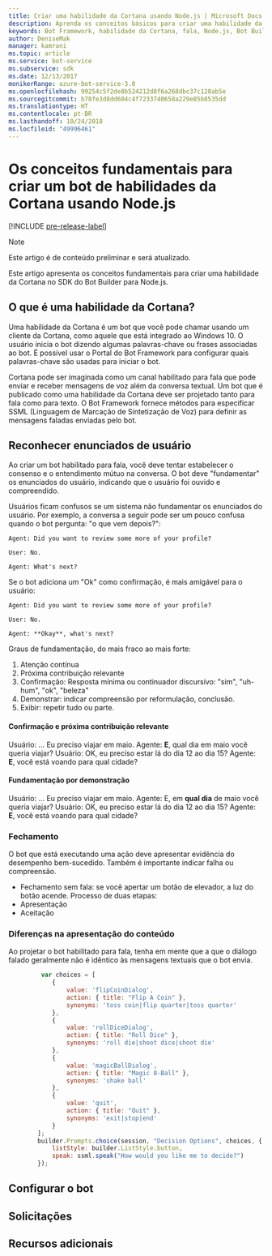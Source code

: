 ```yaml
---
title: Criar uma habilidade da Cortana usando Node.js | Microsoft Docs
description: Aprenda os conceitos básicos para criar uma habilidade da Cortana no SDK do Bot Builder para Node.js.
keywords: Bot Framework, habilidade da Cortana, fala, Node.js, Bot Builder, SDK, conceitos fundamentais, conceitos básicos
author: DeniseMak
manager: kamrani
ms.topic: article
ms.service: bot-service
ms.subservice: sdk
ms.date: 12/13/2017
monikerRange: azure-bot-service-3.0
ms.openlocfilehash: 99254c5f2de8b524212d8f6a268dbc37c128ab5e
ms.sourcegitcommit: b78fe3d8dd604c4f7233740658a229e85b8535dd
ms.translationtype: HT
ms.contentlocale: pt-BR
ms.lasthandoff: 10/24/2018
ms.locfileid: "49996461"
---
```

# <a name="key-concepts-for-building-a-bot-for-cortana-skills-using-nodejs"></a>Os conceitos fundamentais para criar um bot de habilidades da Cortana usando Node.js
 
[!INCLUDE [pre-release-label](../includes/pre-release-label-v3.md)]

> [!NOTE]
> Este artigo é de conteúdo preliminar e será atualizado.

Este artigo apresenta os conceitos fundamentais para criar uma habilidade da Cortana no SDK do Bot Builder para Node.js. 

## <a name="what-is-a-cortana-skill"></a>O que é uma habilidade da Cortana?
Uma habilidade da Cortana é um bot que você pode chamar usando um cliente da Cortana, como aquele que está integrado ao Windows 10. O usuário inicia o bot dizendo algumas palavras-chave ou frases associadas ao bot. É possível usar o Portal do Bot Framework para configurar quais palavras-chave são usadas para iniciar o bot. 

Cortana pode ser imaginada como um canal habilitado para fala que pode enviar e receber mensagens de voz além da conversa textual. Um bot que é publicado como uma habilidade da Cortana deve ser projetado tanto para fala como para texto. O Bot Framework fornece métodos para especificar SSML (Linguagem de Marcação de Sintetização de Voz) para definir as mensagens faladas enviadas pelo bot.

## <a name="acknowledge-user-utterances"></a>Reconhecer enunciados de usuário 

<!-- Establishing conversational understanding -->
<!-- Placeholder: In this section, describe how you have to write your speech to sound natural -->


Ao criar um bot habilitado para fala, você deve tentar estabelecer o consenso e o entendimento mútuo na conversa. O bot deve "fundamentar" os enunciados do usuário, indicando que o usuário foi ouvido e compreendido.

Usuários ficam confusos se um sistema não fundamentar os enunciados do usuário. Por exemplo, a conversa a seguir pode ser um pouco confusa quando o bot pergunta: "o que vem depois?":

```
Agent: Did you want to review some more of your profile?

User: No.

Agent: What's next?
```

Se o bot adiciona um "Ok" como confirmação, é mais amigável para o usuário:

```
Agent: Did you want to review some more of your profile?

User: No.

Agent: **Okay**, what's next?
```


Graus de fundamentação, do mais fraco ao mais forte:
1. Atenção contínua
2. Próxima contribuição relevante
3. Confirmação: Resposta mínima ou continuador discursivo: "sim", "uh-hum", "ok", "beleza"
4. Demonstrar: indicar compreensão por reformulação, conclusão.
5. Exibir: repetir tudo ou parte.

#### <a name="acknowledgement-and-next-relevant-contribution"></a>Confirmação e próxima contribuição relevante
Usuário: ... Eu preciso viajar em maio.
Agente: **E**, qual dia em maio você queria viajar?
Usuário: OK, eu preciso estar lá do dia 12 ao dia 15?
Agente: **E**, você está voando para qual cidade?

#### <a name="grounding-by-demonstration"></a>Fundamentação por demonstração
Usuário: ... Eu preciso viajar em maio.
Agente: E, em **qual dia** de maio você queria viajar?
Usuário: OK, eu preciso estar lá do dia 12 ao dia 15?
Agente: **E**, você está voando para qual cidade?


### <a name="closure"></a>Fechamento

O bot que está executando uma ação deve apresentar evidência do desempenho bem-sucedido.
Também é importante indicar falha ou compreensão. 
* Fechamento sem fala: se você apertar um botão de elevador, a luz do botão acende.
Processo de duas etapas:
* Apresentação 
* Aceitação


### <a name="differences-in-content-presentation"></a>Diferenças na apresentação do conteúdo
Ao projetar o bot habilitado para fala, tenha em mente que a que o diálogo falado geralmente não é idêntico às mensagens textuais que o bot envia.
<!-- If there are differences in what the bot will say, in the text vs the speak fields of a prompt or in a waterfall, for example, discuss them here.

## Speech

You bot uses the **session.say** method to speak to the user. The speak method has three overloads:
* If you pass only one parameter to **session.say**, it can be a text parameter.
* If you pass two parameters to **session.say**, it can take text and SSML.
* If you pass three parameters, the third parameter takes an options structure that specifies all the options you can pass to build an **IMessage** object.

```javascript
var bot = new builder.UniversalBot(connector, function (session) {
    session.say("Hello... I'm a decision making bot.'.", 
        ssml.speak("Hello. I can help you answer all of life's tough questions."));
    session.replaceDialog('rootMenu');
});

```
## Speech in messages

The **IMessage** object provides a **speak** property for SSML. It can be used to play a .wav file.

The **inputHint** property helps indicate to Cortana whether your bot is expecting input. If you're using a built-in prompt, this value is automatically set to the default of **expectingInput**.

The **inputHint** property can take the following values: 
* **expectingInput**: Indicates that the bot is actively expecting a response from the user. Cortana listens for the user to speak into the microphone.
* **acceptingInput**: Indicates that the bot is passively ready for input but is not waiting on a response. Cortana accepts input from the user if the user holds down the microphone button.
* **ignoringInput**: Cortana is ignoring input. Your bot may send this hint if it is actively processing a request and will ignore input from users until the request is complete.

Prompts can take a `speak:` or `retrySpeak` option.

```javascript
        builder.Prompts.choice(session, "Decision Options", choices, {
            listStyle: builder.ListStyle.button,
            speak: ssml.speak("How would you like me to decide?")
        });
```

Prompts.number has *ordinal support*, meaning that you can say "the last", "the first", "the next-to-last" to choose an item in a list.




## Using synonyms

<!-- Axl Rose example -->     
```javascript   
         var choices = [
            { 
                value: 'flipCoinDialog',
                action: { title: "Flip A Coin" },
                synonyms: 'toss coin|flip quarter|toss quarter'
            },
            {
                value: 'rollDiceDialog',
                action: { title: "Roll Dice" },
                synonyms: 'roll die|shoot dice|shoot die'
            },
            {
                value: 'magicBallDialog',
                action: { title: "Magic 8-Ball" },
                synonyms: 'shake ball'
            },
            {
                value: 'quit',
                action: { title: "Quit" },
                synonyms: 'exit|stop|end'
            }
        ];
        builder.Prompts.choice(session, "Decision Options", choices, {
            listStyle: builder.ListStyle.button,
            speak: ssml.speak("How would you like me to decide?")
        });
```


## <a name="configuring-your-bot"></a>Configurar o bot

## <a name="prompts"></a>Solicitações


## <a name="additional-resources"></a>Recursos adicionais

[CortanaGetstarted]: /cortana/getstarted
[SSMLRef]: https://msdn.microsoft.com/en-us/library/hh378377(v=office.14).aspx

